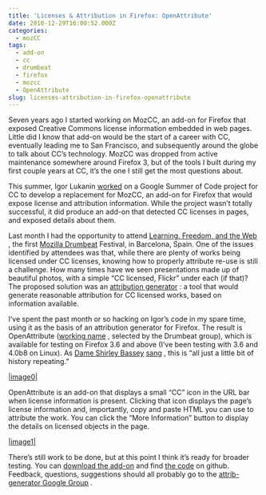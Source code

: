 ```yaml
---
title: 'Licenses & Attribution in Firefox: OpenAttribute'
date: 2010-12-29T16:00:52.000Z
categories:
  - mozCC
tags:
  - add-on
  - cc
  - drumbeat
  - firefox
  - mozcc
  - OpenAttribute
slug: licenses-attribution-in-firefox-openattribute
---
```

Seven years ago I started working on MozCC, an add-on for Firefox that exposed Creative Commons license information embedded in web pages. Little did I know that add-on would be the start of a career with CC, eventually leading me to San Francisco, and subsequently around the globe to talk about CC’s technology. MozCC was dropped from active maintenance somewhere around Firefox 3, but of the tools I built during my first couple years at CC, it’s the one I still get the most questions about.

This summer, Igor Lukanin [worked][1]  on a Google Summer of Code project for CC to develop a replacement for MozCC, an add-on for Firefox that would expose license and attribution information. While the project wasn’t totally successful, it did produce an add-on that detected CC licenses in pages, and exposed details about them.

Last month I had the opportunity to attend [Learning, Freedom, and the Web][2] , the first [Mozilla Drumbeat][3]  Festival, in Barcelona, Spain. One of the issues identified by attendees was that, while there are plenty of works being licensed under CC licenses, knowing how to properly attribute re-use is still a challenge. How many times have we seen presentations made up of beautiful photos, with a simple “CC licensed, Flickr” under each (if that)? The proposed solution was an [attribution generator][4] : a tool that would generate reasonable attribution for CC licensed works, based on information available.

I’ve spent the past month or so hacking on Igor’s code in my spare time, using it as the basis of an attribution generator for Firefox. The result is OpenAttribute ([working name][5] , selected by the Drumbeat group), which is available for testing on Firefox 3.6 and above (I’ve been testing with 3.6 and 4.0b8 on Linux). As [Dame Shirley Bassey][6]  [sang][7] , this is “all just a little bit of history repeating.”

[|image0|][8]

OpenAttribute is an add-on that displays a small “CC” icon in the URL bar when license information is present. Clicking that icon displays the page’s license information and, importantly, copy and paste HTML you can use to attribute the work. You can click the “More Information” button to display the details on licensed objects in the page.

[|image1|][9]

There’s still work to be done, but at this point I think it’s ready for broader testing. You can [download the add-on][10]  and find [the code][11]  on github. Feedback, questions, suggestions should all probably go to the [attrib-generator Google Group][12] .



 [1]: http://labs.creativecommons.org/2010/07/11/gsoc-firefox-extension-status-report/
 [2]: http://learningfreedomandtheweb.org/folio/
 [3]: http://drumbeat.org/
 [4]: https://wiki.mozilla.org/Drumbeat/Attribution_generator
 [5]: http://etherpad.mozilla.com:9000/OpenAttribute-names
 [6]: http://en.wikipedia.org/wiki/Shirley_Bassey
 [7]: http://en.wikipedia.org/wiki/History_Repeating_(song)
 [8]: /media/2010/12/Screenshot-Radical-Decoupling-Designing-for-Web-3.0-Mozilla-Firefox-4.0-Beta-8.png
 [9]: /media/2010/12/openattribute-page-info.png
 [10]: https://github.com/downloads/nyergler/openattribute-firefox/openattribute-0.8.xpi
 [11]: https://github.com/nyergler/openattribute-firefox
 [12]: http://groups.google.com/group/attrib-generator/topics?hl=en
